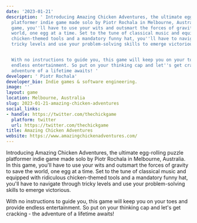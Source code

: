 ```yaml
---
date: '2023-01-21'
description: ' Introducing Amazing Chicken Adventures, the ultimate egg-rolling puzzle
  platformer indie game made solo by Piotr Rochala in Melbourne, Australia. In this
  game, you''ll have to use your wits and outsmart the forces of gravity to save the
  world, one egg at a time. Set to the tune of classical music and equipped with ridiculous
  chicken-themed tools and a mandatory funny hat, you''ll have to navigate through
  tricky levels and use your problem-solving skills to emerge victorious.


  With no instructions to guide you, this game will keep you on your toes and provide
  endless entertainment. So put on your thinking cap and let''s get cracking - the
  adventure of a lifetime awaits! '
developer: ' Piotr Rochala'
developer_bio: Indie games & software engineering.
image: ''
layout: game
location: Melbourne, Australia
slug: 2023-01-21-amazing-chicken-adventures
social_links:
- handle: https://twitter.com/thechickgame
  platform: twitter
  url: https://twitter.com/thechickgame
title: Amazing Chicken Adventures
website: https://www.amazingchickenadventures.com/
---
```


 Introducing Amazing Chicken Adventures, the ultimate egg-rolling puzzle platformer indie game made solo by Piotr Rochala in Melbourne, Australia. In this game, you'll have to use your wits and outsmart the forces of gravity to save the world, one egg at a time. Set to the tune of classical music and equipped with ridiculous chicken-themed tools and a mandatory funny hat, you'll have to navigate through tricky levels and use your problem-solving skills to emerge victorious.

With no instructions to guide you, this game will keep you on your toes and provide endless entertainment. So put on your thinking cap and let's get cracking - the adventure of a lifetime awaits! 